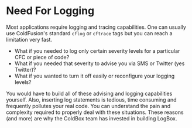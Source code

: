 # Need For Logging

Most applications require logging and tracing capabilities. One can usually use ColdFusion's standard `cflog` or `cftrace` tags but you can reach a limitation very fast.

* What if you needed to log only certain severity levels for a particular CFC or piece of code? 
* What if you needed that severity to advise you via SMS or Twitter \(yes Twitter\)? 
* What if you wanted to turn it off easily or reconfigure your logging levels?

You would have to build all of these advising and logging capabilities yourself. Also, inserting log statements is tedious, time consuming and frequently pollutes your real code. You can understand the pain and complexity required to properly deal with these situations. These reasons \(and more\) are why the ColdBox team has invested in building LogBox.

